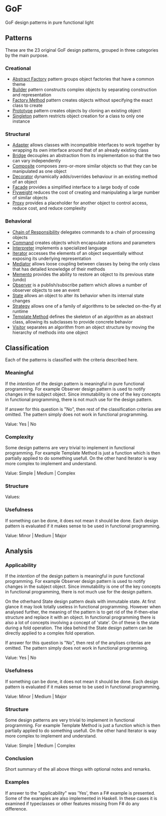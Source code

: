 # GoF

GoF design patterns in pure functional light


## Patterns

These are the 23 original GoF design patterns, grouped in three categories by the main purpose.


### Creational

- [Abstract Factory](abstract%20factory/README.md) pattern groups object factories that have a common theme
- [Builder](builder/README.md) pattern constructs complex objects by separating construction and representation
- [Factory Method](factory%20method/README.md) pattern creates objects without specifying the exact class to create
- [Prototype](prototype/README.md) pattern creates objects by cloning an existing object
- [Singleton](singleton/README.md) pattern restricts object creation for a class to only one instance


### Structural

- [Adapter](adapter/README.md) allows classes with incompatible interfaces to work together by wrapping its own interface around that of an already existing class
- [Bridge](bridge/README.md) decouples an abstraction from its implementation so that the two can vary independently
- [Composite](composite/README.md) composes zero-or-more similar objects so that they can be manipulated as one object
- [Decorator](decorator/README.md) dynamically adds/overrides behaviour in an existing method of an object
- [Facade](facade/README.md) provides a simplified interface to a large body of code
- [Flyweight](flyweight/README.md) reduces the cost of creating and manipulating a large number of similar objects
- [Proxy](proxy/README.md) provides a placeholder for another object to control access, reduce cost, and reduce complexity


### Behavioral

- [Chain of Responsibility](chain%20of%20responsibility/README.md) delegates commands to a chain of processing objects
- [Command](command/README.md) creates objects which encapsulate actions and parameters
- [Interpreter](interpreter/README.md) implements a specialized language
- [Iterator](iterator/README.md) accesses the elements of an object sequentially without exposing its underlying representation
- [Mediator](mediator/README.md) allows loose coupling between classes by being the only class that has detailed knowledge of their methods
- [Memento](memento/README.md) provides the ability to restore an object to its previous state (undo)
- [Observer](observer/README.md) is a publish/subscribe pattern which allows a number of observer objects to see an event
- [State](state/README.md) allows an object to alter its behavior when its internal state changes
- [Strategy](strategy/README.md) allows one of a family of algorithms to be selected on-the-fly at runtime
- [Template Method](template%20method/README.md) defines the skeleton of an algorithm as an abstract class, allowing its subclasses to provide concrete behavior
- [Visitor](visitor/README.md) separates an algorithm from an object structure by moving the hierarchy of methods into one object


## Classification

Each of the patterns is classified with the criteria described here.


### Meaningful

If the _intention_ of the design pattern is meaningful in pure functional programming. For example Observer design pattern is used to notify changes in the subject object. Since immutability is one of the key concepts in functional programming, there is not much use for the design pattern.

If answer for this question is "No", then rest of the classification criterias are omitted. The pattern simply does not work in functional programming.

Value: Yes | No


### Complexity

Some design patterns are very trivial to implement in functional programming. For example Template Method is just a function which is then partially applied to do something usefull. On the other hand Iterator is way more complex to implement and understand.

Value: Simple | Medium | Complex


### Structure

Values: 


### Usefulness

If something can be done, it does not mean it should be done. Each design pattern is evaluated if it makes sense to be used in functional programming.

Value: Minor | Medium | Major



## Analysis


### Applicability

If the _intention_ of the design pattern is meaningful in pure functional programming. For example Observer design pattern is used to notify changes in the subject object. Since immutability is one of the key concepts in functional programming, there is not much use for the design pattern.

On the otherhand State design pattern deals with immutable state. At first glance it may look totally useless in functional programming. However when analysed further, the meaning of the pattern is to get rid of the if-then-else structure and replace it with an object. In functional programming there is also a lot of concepts involving a concept of 'state'. On of these is the state during a fold operation. The idea behind the State design pattern can be directly applied to a complex fold operation.

If answer for this question is "No", then rest of the anylises criterias are omitted. The pattern simply does not work in functional programming.

Value: Yes | No


### Usefulness

If something can be done, it does not mean it should be done. Each design pattern is evaluated if it makes sense to be used in functional programming.

Value: Minor | Medium | Major


### Structure

Some design patterns are very trivial to implement in functional programming. For example Template Method is just a function which is then partially applied to do something usefull. On the other hand Iterator is way more complex to implement and understand.

Value: Simple | Medium | Complex


### Conclusion

Short summary of the all above things with optional notes and remarks.


### Examples

If answer to the "applicability" was 'Yes', then a F# example is presented. Some of the examples are also implemented in Haskell. In these cases it is examined if typeclasses or other features missing from F# do any difference.












